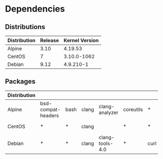 # Dependencies

## Distributions

| Distribution | Release | Kernel Version |
| ------------ | ------- | -------------- |
| Alpine       | 3.10    | 4.19.53        |
| CentOS       | 7       | 3.10.0-1062    |
| Debian       | 9.12    | 4.9.210-1      |

## Packages

<!--<div style="overflow: auto">-->

| Distribution |                    |      |       |                  |          |      |     |     |     |      |      |                  |               |     |      |         |          |              |           |        |      |                   |            |
| ------------ | ------------------ | ---- | ----- | ---------------- | -------- | ---- | --- | --- | --- | ---- | ---- | ---------------- | ------------- | --- | ---- | ------- | -------- | ------------ | --------- | ------ | ---- | --------------- | -------- |
| Alpine       | bsd-compat-headers | bash | clang | clang-analyzer  | coreutils | *    | gcc |     | git | grep |      | libarchive-dev   | linux-headers | lzo | make | mcookie | musl-dev | python2-dev  |           |        | swig | talloc-dev    | uthash-dev |
| CentOS       | *                  | *    | clang |                 | *         | *    | *   |     | git | *    |      | libarchive-devel | *             |     | *    |         | **       | python-devel |           | strace | swig | libtalloc-devel | uthash-devel |
| Debian       | *                  | *    | clang | clang-tools-4.0 | *         | curl | gcc | gdb | git | *    | lcov | libarchive-dev   | *             |     | make |         |          |              | sloccount | strace | swig | libtalloc-dev | uthash-dev |

<!--</div>-->

[alpine-ref]: https://alpinelinux.org
[centos-ref]: https://centos.org
[debian-ref]: https://www.debian.org
